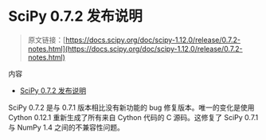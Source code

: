 # SciPy 0.7.2 发布说明

> 原文链接：[https://docs.scipy.org/doc/scipy-1.12.0/release/0.7.2-notes.html](https://docs.scipy.org/doc/scipy-1.12.0/release/0.7.2-notes.html)

内容

+   [SciPy 0.7.2 发布说明](#scipy-0-7-2-release-notes)

SciPy 0.7.2 是与 0.7.1 版本相比没有新功能的 bug 修复版本。唯一的变化是使用 Cython 0.12.1 重新生成了所有来自 Cython 代码的 C 源码。这修复了 SciPy 0.7.1 与 NumPy 1.4 之间的不兼容性问题。
